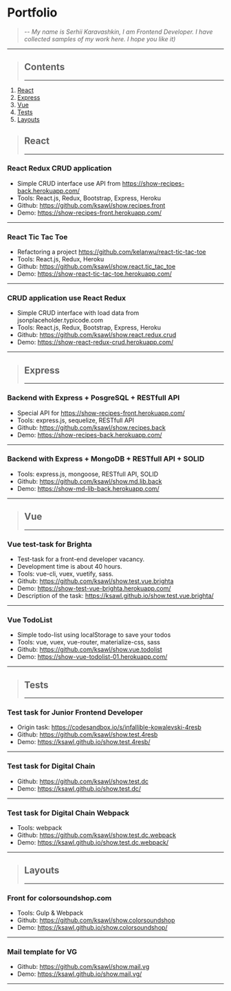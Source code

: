 # Portfolio

> -- <cite>My name is Serhii Karavashkin, I am Frontend Developer. I have collected samples of my work here. I hope you like it)</cite>

---

> ## **Contents**
> -----------

1. [React](#React)
2. [Express](#Express)
3. [Vue](#Vue)
4. [Tests](#Tests)
5. [Layouts](#Layouts)

> ## **React**
> -----------

### React Redux CRUD application

-   Simple CRUD interface use API from https://show-recipes-back.herokuapp.com/
-   Tools: React.js, Redux, Bootstrap, Express, Heroku
-   Github: https://github.com/ksawl/show.recipes.front
-   Demo: https://show-recipes-front.herokuapp.com/

---

### React Tic Tac Toe

-   Refactoring a project https://github.com/kelanwu/react-tic-tac-toe
-   Tools: React.js, Redux, Heroku
-   Github: https://github.com/ksawl/show.react.tic_tac_toe
-   Demo: https://show-react-tic-tac-toe.herokuapp.com/

---

### CRUD application use React Redux

-   Simple CRUD interface with load data from jsonplaceholder.typicode.com
-   Tools: React.js, Redux, Bootstrap, Express, Heroku
-   Github: https://github.com/ksawl/show.react.redux.crud
-   Demo: https://show-react-redux-crud.herokuapp.com/

---

> ## **Express**
> -----------

### Backend with Express + PosgreSQL + RESTfull API

-   Special API for https://show-recipes-front.herokuapp.com/
-   Tools: express.js, sequelize, RESTfull API
-   Github: https://github.com/ksawl/show.recipes.back
-   Demo: https://show-recipes-back.herokuapp.com/

---

### Backend with Express + MongoDB + RESTfull API + SOLID

-   Tools: express.js, mongoose, RESTfull API, SOLID
-   Github: https://github.com/ksawl/show.md.lib.back
-   Demo: https://show-md-lib-back.herokuapp.com/

---

> ## **Vue**
> -----------

### Vue test-task for Brighta

-   Test-task for a front-end developer vacancy.
-   Development time is about 40 hours.
-   Tools: vue-cli, vuex, vuetify, sass.
-   Github: https://github.com/ksawl/show.test.vue.brighta
-   Demo: https://show-test-vue-brighta.herokuapp.com/
-   Description of the task: https://ksawl.github.io/show.test.vue.brighta/

---

### Vue TodoList

-   Simple todo-list using localStorage to save your todos
-   Tools: vue, vuex, vue-router, materialize-css, sass
-   Github: https://github.com/ksawl/show.vue.todolist
-   Demo: https://show-vue-todolist-01.herokuapp.com/

---

> ## **Tests**
> -----------

### Test task for Junior Frontend Developer

-   Origin task: https://codesandbox.io/s/infallible-kowalevski-4resb
-   Github: https://github.com/ksawl/show.test.4resb
-   Demo: https://ksawl.github.io/show.test.4resb/

---

### Test task for Digital Chain

-   Github: https://github.com/ksawl/show.test.dc
-   Demo: https://ksawl.github.io/show.test.dc/

---

### Test task for Digital Chain Webpack

-   Tools: webpack
-   Github: https://github.com/ksawl/show.test.dc.webpack
-   Demo: https://ksawl.github.io/show.test.dc.webpack/

---

> ## **Layouts**
> -----------

### Front for colorsoundshop.com

-   Tools: Gulp & Webpack
-   Github: https://github.com/ksawl/show.colorsoundshop
-   Demo: https://ksawl.github.io/show.colorsoundshop/

---

### Mail template for VG

-   Github: https://github.com/ksawl/show.mail.vg
-   Demo: https://ksawl.github.io/show.mail.vg/

---
